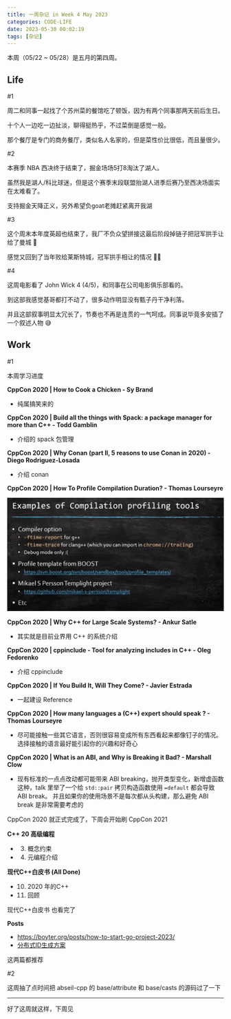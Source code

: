 ```yaml
---
title: 一周杂记 in Week 4 May 2023
categories: CODE-LIFE
date: 2023-05-30 00:02:19
tags: [杂记]
---
```

本周（05/22 ~ 05/28）是五月的第四周。

## Life

\#1

周二和同事一起找了个苏州菜的餐馆吃了顿饭，因为有两个同事那两天前后生日。

十个人一边吃一边扯淡，聊得挺热乎，不过菜倒是感觉一般。

那个餐厅是专门的商务餐厅，类似名人名家的，但是菜性价比很低，而且量很少。

\#2

本赛季 NBA 西决终于结束了，掘金场场5打8淘汰了湖人。

虽然我是湖人/科比球迷，但是这个赛季末段联盟抬湖人进季后赛乃至西决场面实在太难看了。

支持掘金天降正义，另外希望负goat老摊赶紧离开我湖

\#3

这个周末本年度英超也结束了，我厂不负众望拼接这最后阶段掉链子把冠军拱手让给了曼城 🤣

感觉又回到了当年败给莱斯特城，冠军拱手相让的情况 🤦‍♂️

\#4

这周电影看了 John Wick 4 (4/5)，和同事在公司电影俱乐部看的。

到这部我感觉基哥都打不动了，很多动作明显没有甄子丹干净利落。

并且这部叙事明显太冗长了，节奏也不再是连贯的一气呵成。同事说毕竟多安插了一个叙述人物 😅

## Work

\#1

本周学习进度

**CppCon 2020 | How to Cook a Chicken - Sy Brand**

- 纯属搞笑来的

**CppCon 2020 | Build all the things with Spack: a package manager for more than C++ - Todd Gamblin**

- 介绍的 spack 包管理

**CppCon 2020 | Why Conan (part II, 5 reasons to use Conan in 2020) - Diego Rodriguez-Losada**

- 介绍 conan

**CppCon 2020 | How To Profile Compilation Duration? - Thomas Lourseyre**

![](img/compilation_profiling.png)

**CppCon 2020 | Why C++ for Large Scale Systems? - Ankur Satle**

- 其实就是目前业界用 C++ 的系统介绍

**CppCon 2020 | cppinclude - Tool for analyzing includes in C++ - Oleg Fedorenko**

- 介绍 cppinclude

**CppCon 2020 | If You Build It, Will They Come? - Javier Estrada**

- 一起建设 Reference

**CppCon 2020 | How many languages a (C++) expert should speak ? - Thomas Lourseyre**

- 尽可能接触一些其它语言，否则很容易变成所有东西看起来都像钉子的情况。选择接触的语言最好能引起你的兴趣和好奇心

**CppCon 2020 | What is an ABI, and Why is Breaking it Bad? - Marshall Clow**

- 现有标准的一点点改动都可能带来 ABI breaking，抛开类型变化，新增虚函数这种，talk 里举了一个给 `std::pair` 拷贝构造函数使用 `=default` 都会导致 ABI break。
并且如果你的使用场景不是每次都从头构建，那么避免 ABI break 是非常需要考虑的

CppCon 2020 就正式完成了，下周会开始刷 CppCon 2021

**C++ 20 高级编程**

- 3. 概念约束
- 4. 元编程介绍

**现代C++白皮书 (All Done)**

- 10. 2020 年的C++
- 11. 回顾

现代C++白皮书 也看完了

**Posts**

- https://boyter.org/posts/how-to-start-go-project-2023/
- [分布式ID生成方案](https://colobu.com/2020/02/21/ID-generator/)

这两篇都推荐

\#2

这周抽了点时间把 abseil-cpp 的 base/attribute 和 base/casts 的源码过了一下

---

好了这周就这样，下周见
